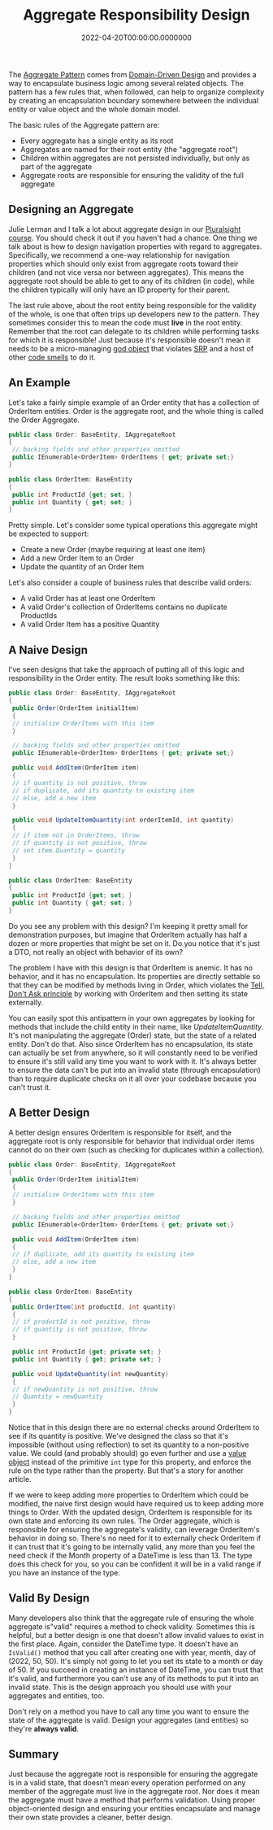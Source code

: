 ﻿---
title: Aggregate Responsibility Design
date: "2022-04-20T00:00:00.0000000"
description: In Domain-Driven Design, Aggregates are groups of objects that are persisted as a unit, with the root object being responsible for ensuring the validity of the entire aggregate. But how should this responsibility influence our design?
featuredImage: /img/aggregate-responsibility-design.png
---

The [Aggregate Pattern](https://deviq.com/domain-driven-design/aggregate-pattern) comes from [Domain-Driven Design](https://www.pluralsight.com/courses/fundamentals-domain-driven-design) and provides a way to encapsulate business logic among several related objects. The pattern has a few rules that, when followed, can help to organize complexity by creating an encapsulation boundary somewhere between the individual entity or value object and the whole domain model.

The basic rules of the Aggregate pattern are:

- Every aggregate has a single entity as its root
- Aggregates are named for their root entity (the "aggregate root")
- Children within aggregates are not persisted individually, but only as part of the aggregate
- Aggregate roots are responsible for ensuring the validity of the full aggregate

## Designing an Aggregate

Julie Lerman and I talk a lot about aggregate design in our [Pluralsight course](https://www.pluralsight.com/courses/fundamentals-domain-driven-design). You should check it out if you haven't had a chance. One thing we talk about is how to design navigation properties with regard to aggregates. Specifically, we recommend a one-way relationship for navigation properties which should only exist from aggregate roots toward their children (and not vice versa nor between aggregates). This means the aggregate root should be able to get to any of its children (in code), while the children typically will only have an ID property for their parent.

The last rule above, about the root entity being responsible for the validity of the whole, is one that often trips up developers new to the pattern. They sometimes consider this to mean the code must **live** in the root entity. Remember that the root can delegate to its children while performing tasks for which it is responsible! Just because it's responsible doesn't mean it needs to be a micro-managing [god object](https://deviq.com/antipatterns/blob) that violates [SRP](https://deviq.com/principles/single-responsibility-principle) and a host of other [code smells](https://deviq.com/antipatterns/code-smells) to do it.

## An Example

Let's take a fairly simple example of an Order entity that has a collection of OrderItem entities. Order is the aggregate root, and the whole thing is called the Order Aggregate.

```csharp
public class Order: BaseEntity, IAggregateRoot
{
 // backing fields and other properties omitted
 public IEnumerable<OrderItem> OrderItems { get; private set;}
}

public class OrderItem: BaseEntity
{
 public int ProductId {get; set; }
 public int Quantity { get; set; }
}
```

Pretty simple. Let's consider some typical operations this aggregate might be expected to support:

- Create a new Order (maybe requiring at least one item)
- Add a new Order Item to an Order
- Update the quantity of an Order Item

Let's also consider a couple of business rules that describe valid orders:

- A valid Order has at least one OrderItem
- A valid Order's collection of OrderItems contains no duplicate ProductIds
- A valid Order Item has a positive Quantity

## A Naive Design

I've seen designs that take the approach of putting all of this logic and responsibility in the Order entity. The result looks something like this:

```csharp
public class Order: BaseEntity, IAggregateRoot
{
 public Order(OrderItem initialItem)
 {
 // initialize OrderItems with this item
 }

 // backing fields and other properties omitted
 public IEnumerable<OrderItem> OrderItems { get; private set;}

 public void AddItem(OrderItem item)
 {
 // if quantity is not positive, throw
 // if duplicate, add its quantity to existing item
 // else, add a new item
 }

 public void UpdateItemQuantity(int orderItemId, int quantity)
 {
 // if item not in OrderItems, throw
 // if quantity is not positive, throw
 // set item.Quantity = quantity
 }
}

public class OrderItem: BaseEntity
{
 public int ProductId {get; set; }
 public int Quantity { get; set; }
}
```

Do you see any problem with this design? I'm keeping it pretty small for demonstration purposes, but imagine that OrderItem actually has half a dozen or more properties that might be set on it. Do you notice that it's just a DTO, not really an object with behavior of its own?

The problem I have with this design is that OrderItem is anemic. It has no behavior, and it has no encapsulation. Its properties are directly settable so that they can be modified by methods living in Order, which violates the [Tell, Don't Ask principle](https://deviq.com/principles/tell-dont-ask) by working with OrderItem and then setting its state externally.

You can easily spot this antipattern in your own aggregates by looking for methods that include the child entity in their name, like *UpdateItemQuantity*. It's not manipulating the aggregate (Order) state, but the state of a related entity. Don't do that. Also since OrderItem has no encapsulation, its state can actually be set from anywhere, so it will constantly need to be verified to ensure it's still valid any time you want to work with it. It's always better to ensure the data can't be put into an invalid state (through encapsulation) than to require duplicate checks on it all over your codebase because you can't trust it.

## A Better Design

A better design ensures OrderItem is responsible for itself, and the aggregate root is only responsible for behavior that individual order items cannot do on their own (such as checking for duplicates within a collection).

```csharp
public class Order: BaseEntity, IAggregateRoot
{
 public Order(OrderItem initialItem)
 {
 // initialize OrderItems with this item
 }

 // backing fields and other properties omitted
 public IEnumerable<OrderItem> OrderItems { get; private set;}

 public void AddItem(OrderItem item)
 {
 // if duplicate, add its quantity to existing item
 // else, add a new item
 }
}

public class OrderItem: BaseEntity
{
 public OrderItem(int productId, int quantity)
 {
 // if productId is not positive, throw
 // if quantity is not positive, throw
 }

 public int ProductId {get; private set; }
 public int Quantity { get; private set; }

 public void UpdateQuantity(int newQuantity)
 {
 // if newQuantity is not positive, throw
 // Quantity = newQuantity
 }
}
```

Notice that in this design there are no external checks around OrderItem to see if its quantity is positive. We've designed the class so that it's impossible (without using reflection) to set its quantity to a non-positive value. We could (and probably should) go even further and use a [value object](https://deviq.com/domain-driven-design/value-object) instead of the primitive `int` type for this property, and enforce the rule on the type rather than the property. But that's a story for another article.

If we were to keep adding more properties to OrderItem which could be modified, the naive first design would have required us to keep adding more things to Order. With the updated design, OrderItem is responsible for its own state and enforcing its own rules. The Order aggregate, which is responsible for ensuring the aggregate's validity, can leverage OrderItem's behavior in doing so. There's no need for it to externally check OrderItem if it can trust that it's going to be internally valid, any more than you feel the need check if the Month property of a DateTime is less than 13. The type does this check for you, so you can be confident it will be in a valid range if you have an instance of the type.

## Valid By Design

Many developers also think that the aggregate rule of ensuring the whole aggregate is"valid" requires a method to check validity. Sometimes this is helpful, but a better design is one that doesn't allow invalid values to exist in the first place. Again, consider the DateTime type. It doesn't have an `IsValid()` method that you call after creating one with year, month, day of (2022, 50, 50). It's simply not going to let you set its state to a month or day of 50. If you succeed in creating an instance of DateTime, you can trust that it's valid, and furthermore you can't use any of its methods to put it into an invalid state. This is the design approach you should use with your aggregates and entities, too.

Don't rely on a method you have to call any time you want to ensure the state of the aggregate is valid. Design your aggregates (and entities) so they're **always valid**.

## Summary

Just because the aggregate root is responsible for ensuring the aggregate is in a valid state, that doesn't mean every operation performed on any member of the aggregate must live in the aggregate root. Nor does it mean the aggregate must have a method that performs validation. Using proper object-oriented design and ensuring your entities encapsulate and manage their own state provides a cleaner, better design.

